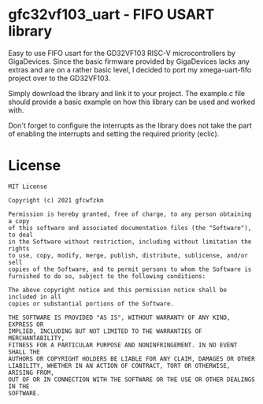 # gfc32vf103_uart - FIFO USART library

Easy to use FIFO usart for the GD32VF103 RISC-V microcontrollers by GigaDevices. Since the basic firmware provided by GigaDevices lacks  any extras and are on a rather basic level, I decided to port my xmega-uart-fifo project over to the GD32VF103. 

Simply download the library and link it to your project. The example.c file should provide a basic example on how this library can be used and worked with.

Don't forget to configure the interrupts as the library does not take the part of enabling the interrupts and setting the required priority (eclic).

# License

```textile
MIT License

Copyright (c) 2021 gfcwfzkm

Permission is hereby granted, free of charge, to any person obtaining a copy
of this software and associated documentation files (the "Software"), to deal
in the Software without restriction, including without limitation the rights
to use, copy, modify, merge, publish, distribute, sublicense, and/or sell
copies of the Software, and to permit persons to whom the Software is
furnished to do so, subject to the following conditions:

The above copyright notice and this permission notice shall be included in all
copies or substantial portions of the Software.

THE SOFTWARE IS PROVIDED "AS IS", WITHOUT WARRANTY OF ANY KIND, EXPRESS OR
IMPLIED, INCLUDING BUT NOT LIMITED TO THE WARRANTIES OF MERCHANTABILITY,
FITNESS FOR A PARTICULAR PURPOSE AND NONINFRINGEMENT. IN NO EVENT SHALL THE
AUTHORS OR COPYRIGHT HOLDERS BE LIABLE FOR ANY CLAIM, DAMAGES OR OTHER
LIABILITY, WHETHER IN AN ACTION OF CONTRACT, TORT OR OTHERWISE, ARISING FROM,
OUT OF OR IN CONNECTION WITH THE SOFTWARE OR THE USE OR OTHER DEALINGS IN THE
SOFTWARE.
```
